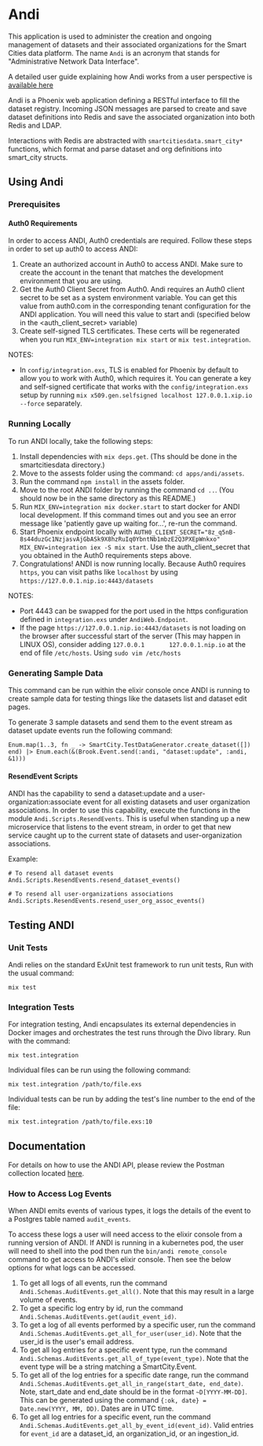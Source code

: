 # Andi

This application is used to administer the creation and ongoing management of datasets and their associated organizations for the Smart Cities data platform. The name `Andi` is an acronym that stands for "Administrative Network Data Interface".

A detailed user guide explaining how Andi works from a user perspective is [available here](https://github.com/UrbanOS-Public/smartcitiesdata/wiki/Data-Curator-Interface-(ANDI)-User-Manual)

Andi is a Phoenix web application defining a RESTful interface to fill the dataset registry. Incoming JSON messages are parsed to create and save dataset definitions into Redis and save the associated organization into both Redis and LDAP.

Interactions with Redis are abstracted with `smartcitiesdata.smart_city*` functions, which format and parse dataset and org definitions into smart_city structs.

## Using Andi

### Prerequisites 

#### Auth0 Requirements
In order to access ANDI, Auth0 credentials are required. Follow these steps in order to set up auth0 to access ANDI:
1. Create an authorized account in Auth0 to access ANDI. Make sure to create the account in the tenant that matches the development environment that you are using. 
2. Get the Auth0 Client Secret from Auth0. Andi requires an Auth0 client secret to be set as a system environment variable. You can get this value from auth0.com in the corresponding tenant configuration for the ANDI application. You will need this value to start andi (specified below in the <auth_client_secret> variable)
3. Create self-signed TLS certificates. These certs will be regenerated when you run `MIX_ENV=integration mix start` or `mix test.integration`. 

NOTES: 
- In `config/integration.exs`, TLS is enabled for Phoenix by default to allow you to work with Auth0, which requires it. You can generate a key and self-signed certificate that works with the `config/integration.exs` setup by running `mix x509.gen.selfsigned localhost 127.0.0.1.xip.io --force` separately.

### Running Locally

To run ANDI locally, take the following steps:
1.  Install dependencies with `mix deps.get`. (Ths should be done in the smartcitiesdata directory.)
2.  Move to the assests folder using the command: `cd apps/andi/assets`.
3.  Run the command `npm install` in the assets folder.
4.  Move to the root ANDI folder by running the command `cd ..`. (You should now be in the same directory as this README.)
5.  Run `MIX_ENV=integration mix docker.start` to start docker for ANDI local development. If this command times out and you see an error message like 'patiently gave up waiting for...', re-run the command. 
6.  Start Phoenix endpoint locally with `AUTH0_CLIENT_SECRET="8z_q5nB-8s44duzGc1NzjasvAjGbASk9X8hzRuIq0YbntNb1mbzE2Q3PXEpWnkxo" MIX_ENV=integration iex -S mix start`. Use the auth_client_secret that you obtained in the Auth0 requirements steps above.
7.  Congratulations! ANDI is now running locally. Because Auth0 requires `https`, you can visit paths like `localhost` by using `https://127.0.0.1.nip.io:4443/datasets`

NOTES:
  - Port 4443 can be swapped for the port used in the https configuration defined in `integration.exs` under `AndiWeb.Endpoint`.
  - If the page `https://127.0.0.1.nip.io:4443/datasets` is not loading on the browser after successful start of the server (This may happen in LINUX OS), consider adding `127.0.0.1       127.0.0.1.nip.io` at the end of file `/etc/hosts`. Using `sudo vim /etc/hosts`

### Generating Sample Data

This command can be run within the elixir console once ANDI is running to create sample data for testing things like the datasets list and dataset edit pages.

To generate 3 sample datasets and send them to the event stream as dataset update events run the following command:
```
Enum.map(1..3, fn _ -> SmartCity.TestDataGenerator.create_dataset([]) end) |> Enum.each(&(Brook.Event.send(:andi, "dataset:update", :andi, &1)))
```

#### ResendEvent Scripts

ANDI has the capability to send a dataset:update and a user-organization:associate event for all existing datasets and user organization associations. In order to use this capability, execute the functions in the module `Andi.Scripts.ResendEvents`. This is useful when standing up a new microservice that listens to the event stream, in order to get that new service caught up to the current state of datasets and user-organization associations.

Example:
```
# To resend all dataset events
Andi.Scripts.ResendEvents.resend_dataset_events()

# To resend all user-organizations associations
Andi.Scripts.ResendEvents.resend_user_org_assoc_events()
```

## Testing ANDI

### Unit Tests

Andi relies on the standard ExUnit test framework to run unit tests, Run with the usual command:

`mix test`

### Integration Tests

For integration testing, Andi encapsulates its external dependencies in Docker images and orchestrates the test runs through the Divo library. Run with the command:

`mix test.integration`

Individual files can be run using the following command:

`mix test.integration /path/to/file.exs`

Individual tests can be run by adding the test's line number to the end of the file:

`mix test.integration /path/to/file.exs:10`

## Documentation 

For details on how to use the ANDI API, please review the Postman collection located [here](https://github.com/UrbanOS-Public/smartcitiesdata/blob/master/apps/andi/ANDI.postman_collection.json).

### How to Access Log Events

When ANDI emits events of various types, it logs the details of the event to a Postgres table named `audit_events`.

To access these logs a user will need access to the elixir console from a running version of ANDI. If ANDI is running in a kubernetes pod, the user will need to shell into the pod then run the `bin/andi remote_console` command to get access to ANDI's elixir console. Then see the below options for what logs can be accessed.

1. To get all logs of all events, run the command `Andi.Schemas.AuditEvents.get_all()`. Note that this may result in a large volume of events.
2. To get a specific log entry by id, run the command `Andi.Schemas.AuditEvents.get(audit_event_id)`.
3. To get a log of all events performed by a specific user, run the command `Andi.Schemas.AuditEvents.get_all_for_user(user_id)`. Note that the user_id is the user's email address.
4. To get all log entries for a specific event type, run the command `Andi.Schemas.AuditEvents.get_all_of_type(event_type)`. Note that the event type will be a string matching a SmartCity.Event.
5. To get all of the log entries for a specific date range, run the command `Andi.Schemas.AuditEvents.get_all_in_range(start_date, end_date)`. Note, start_date and end_date should be in the format `~D[YYYY-MM-DD]`. This can be generated using the command `{:ok, date} = Date.new(YYYY, MM, DD)`. Dates are in UTC time.
6. To get all log entries for a specific event, run the command `Andi.Schemas.AuditEvents.get_all_by_event_id(event_id)`. Valid entries for `event_id` are a dataset_id, an organization_id, or an ingestion_id.
